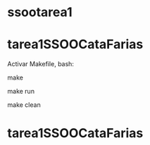 # ssootarea1

# tarea1SSOOCataFarias

Activar Makefile, bash:

   make

   make run

   make clean


# tarea1SSOOCataFarias
